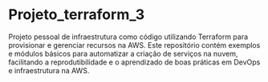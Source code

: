 # Projeto_terraform_3
Projeto pessoal de infraestrutura como código utilizando Terraform para provisionar e gerenciar recursos na AWS.
Este repositório contém exemplos e módulos básicos para automatizar a criação de serviços na nuvem, facilitando a reprodutibilidade e o aprendizado de boas práticas em DevOps e infraestrutura na AWS.
